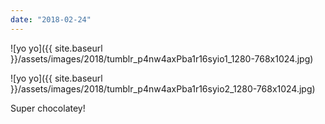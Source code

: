 ```yaml
---
date: "2018-02-24"
---
```


![yo yo]({{ site.baseurl }}/assets/images/2018/tumblr_p4nw4axPba1r16syio1_1280-768x1024.jpg)

![yo yo]({{ site.baseurl }}/assets/images/2018/tumblr_p4nw4axPba1r16syio2_1280-768x1024.jpg)

Super chocolatey!
